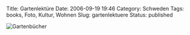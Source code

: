 Title: Gartenlektüre
Date: 2006-09-19 19:46
Category: Schweden
Tags: books, Foto, Kultur, Wohnen
Slug: gartenlektuere
Status: published

![Gartenbücher](/pic/tradgard.jpg "Gartenbücher")

